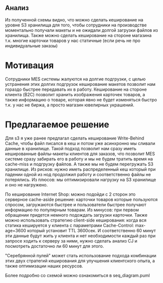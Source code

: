 ## Анализ

Из полученной схемы видно, что можно сделать кеширование на уровне S3 хранилища для того, чтобы сотрудники на
производстве моментально получали макеты и не ожидали долгой загрузки файлов из хранилища.
Также можно сделать кеширование на стороне магазина т.к. многие карточки товаров у нас статичные (если речь не про
индивидуальные заказы)

# Мотивация

Сотрудники MES системы жалуются на долгие подгрузки, с целью устранения этих долгих подгрузок кеширование макетов
позволит нам гораздо быстрее передавать их в работу.
Кеширование на стороне клиента (B2C) позволит хранить изображения карточек товаров, а также информацию о товаре, которая
явно не будет изменяться быстро т.к. у нас не биржа, а просто магазин ювелирных украшений.

# Предлагаемое решение

Для s3 я уже ранее предлагал сделать кеширование Write-Behind Cache, чтобы файл писался в кеш и потом уже асинхронно мы
сливали данные в хранилище. Такой подход позволит нам сразу иметь кешированные файлы-макеты клиентов для заказов, что
позволит MES системе сразу забирать его в работу и мы не будем тратить время на cache-miss и подгрузку файлов. А также
мы не будем перегружать S3 хранилище. Из рисков: нужно иметь распределенный кеш который при падении одной из нод
продолжил работу и соответственно файлы не потерялись. Из плюсов: мы оптимизировали нагрузку на S3 хранилище и оно не
нагружено.

По кеширование Internet Shop: можно подойди с 2 сторон это серверное cache-aside решение: карточки товаров которые
пользуются спросом, загружаются быстрее и пользователи быстрее получают информацию по популярным товарам. Из минусов:
при
первом обращении придется немного подождать загрузки карточки.
Также можно использовать стратегию client-side кеширования: когда вся статика кешируется у клиента с параметрами
Cache-Control: max-age=3600 который установит TTL 3600сек. И соответственно 60 минут эти данные будут жить у клиента и
нет необходимости каждый раз при запросе ходить к серверу за ними, нужно сделать анализ CJ и посмотреть достаточно ли 60
минут для этого.

"Серебрянной пулей" может стать использование подхода комбинации этих двух стратегий кеширования для улучшения
клиентского опыта, а также оптимизации наших ресурсов.

Более подробно со схемой можно ознакомиться в seq_diagram.puml


